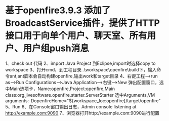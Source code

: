 基于openfire3.9.3
添加了BroadcastService插件，提供了HTTP接口用于向单个用户、聊天室、所有用户、用户组push消息
========
1、check out 代码
2、import Java Project 到Eclipse,import时选择copy to workspace
3、打开cmd，到工程目录..\workspace\openfire\build下，输入命令ant,ant脚本会自动构建openfire,输出work和target目录
4、右键工程-->run as-->Run Configurations-->Java Application-->右键-->New
   弹出配置窗口，选中Main选项卡，Name:openfire,Project:openfire,Main class:org.jivesoftware.openfire.starter.ServerStarter
   选中Arguments,VM arguments:-DopenfireHome="${workspace_loc:openfire}/target/openfire"
5、Run
6、在Console窗口输出日志，Admin console listening at http://example.com:9090
7、浏览器打开http://example.com:9090进行配置

